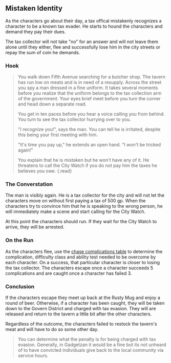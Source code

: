 ## Mistaken Identity
As the characters go about their day, a tax offical mistakenly recognizes a character to be a known tax evader. He starts to hound the characters and demand they pay their dues.

The tax collector will not take "no" for an answer and will not leave them alone until they either, flee and successfully lose him in the city streets or repay the sum of coin he demands.

### Hook
>You walk down Fifth Avenue searching for a butcher shop. The tavern has run low on meats and is in need of a resupply. Across the street you spy a man dressed in a fine uniform. It takes several moments before you realize that the uniform belongs to the tax collection arm of the government. Your eyes brief meet before you turn the corner and head down a separate road.
>
>You get in ten paces before you hear a voice calling you from behind. You turn to see the tax collector hurrying over to you.
>
>"I recognize you!", says the man. You can tell he is irritated, despite this being your first meeting with him.
>
>"It's time you pay up," he extends an open hand. "I won't be tricked again!"
>
>You explain that he is mistaken but he won't have any of it. He threatens to call the City Watch if you do not pay him the taxes he believes you owe.
{.read}

### The Converstation
The man is visibly again. He is a tax collector for the city and will not let the characters move on without first paying a tax of 500 gp. When the characters try to convince him that he is speaking to the wrong person, he will immediately make a scene and start calling for the City Watch.

At this point the characters should run. If they wait for the City Watch to arrive, they will be arrested.

### On the Run
As the characters flee, use the [chase complications table](../../references/tables/chase-complications.md) to determine the complication, difficulty class and ability test needed to be overcome by each character. On a success, that particular character is closer to losing the tax collector. The characters escape once a character succeeds 5 complications and are caught once a character has failed 3.

### Conclusion
If the characters escape they meet up back at the Rusty Mug and enjoy a round of beer. Otherwise, if a character has been caught, they will be taken down to the Govern District and charged with tax evasion. They will are released and return to the tavern a little bit after the other characters.

Regardless of the outcome, the characters failed to restock the tavern's meat and will have to do so some other day.

>You can determine what the penalty is for being charged with tax evasion. Generally, in Gadgetzan it would be a fine but its not unheard of to have convicted individuals give back to the local community via service hours.